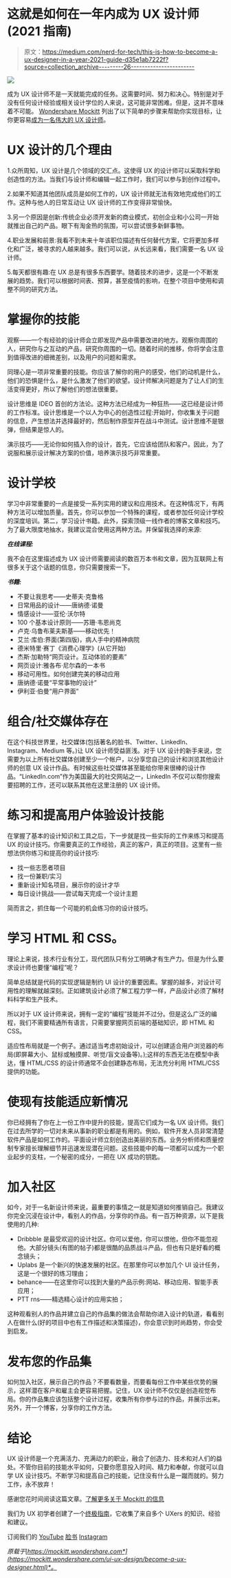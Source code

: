 # 这就是如何在一年内成为 UX 设计师(2021 指南)

> 原文：<https://medium.com/nerd-for-tech/this-is-how-to-become-a-ux-designer-in-a-year-2021-guide-d35e1ab7222f?source=collection_archive---------26----------------------->

![](img/28a86ee919e6cdbe1b6ee8cc03f953ab.png)

成为 UX 设计师不是一天就能完成的任务。这需要时间、努力和决心。特别是对于没有任何设计经验或相关设计学位的人来说，这可能非常困难。但是，这并不意味着不可能。 [Wondershare Mockitt](https://bit.ly/3ewCXuz) 列出了以下简单的步骤来帮助你实现目标，让你更容易[成为一名伟大的 UX 设计师](https://bit.ly/3tdFnCB)。

# UX 设计的几个理由

1.众所周知，UX 设计是几个领域的交汇点。这使得 UX 的设计师可以采取科学和创造性的方法。当我们与设计师和编辑一起工作时，我们可以参与到创作过程中。

2.如果不知道其他团队成员是如何工作的，UX 设计师就无法有效地完成他们的工作。这种与他人的日常互动让 UX 设计师的工作变得非常愉快。

3.另一个原因是创新:传统企业必须开发新的商业模式，初创企业和小公司一开始就推出自己的产品。眼下有淘金热的氛围，可以尝试很多新鲜事物。

4.职业发展和前景:我看不到未来十年该职位描述有任何替代方案，它将更加多样化和广泛，被寻求的人越来越多。我们可以说，从长远来看，我们需要一名 UX 设计师。

5.每天都很有趣:在 UX 总是有很多东西要学。随着技术的进步，这是一个不断发展的趋势。我们可以根据时间表、预算，甚至疫情的影响，在整个项目中使用和调整不同的研究方法。

# 掌握你的技能

观察——一个有经验的设计师会立即发现产品中需要改进的地方。观察你周围的人，研究你与之互动的产品，研究你周围的一切。随着时间的推移，你将学会注意到值得改进的细微差别，以及用户的问题和需求。

同理心是一项非常重要的技能。你应该了解你的用户的感受，他们的动机是什么，他们的恐惧是什么，是什么激发了他们的欲望。设计师解决问题是为了让人们的生活变得更好，所以了解他们的想法很重要。

设计思维是 IDEO 首创的方法论。这种方法已经成为一种狂热——这已经是设计师的工作标准。设计思维是一个以人为中心的创造性过程:开始时，你收集关于问题的信息，产生想法并选择最好的，然后制作原型并在战斗中测试。设计思维不是银弹，但结果是惊人的。

演示技巧——无论你如何插入你的设计，首先，它应该给团队和客户。因此，为了说服和展示设计解决方案的价值，培养演示技巧非常重要。

# 设计学校

学习中非常重要的一点是接受一系列实用的建议和应用技术。在这种情况下，有两种方法可以增加质量。首先，你可以参加一个特殊的课程，或者参加任何设计学校的深度培训。第二，学习设计书籍。此外，探索顶级一线作者的博客文章和技巧。为了最大限度地抽水，我建议混合使用这两种方法。并保留我选择的来源:

***在线课程:***

我不会在这里描述成为 UX 设计师需要阅读的数百万本书和文章，因为互联网上有很多关于这个话题的信息，你只需要搜索一下。

***书籍:***

*   不要让我思考——史蒂夫·克鲁格
*   日常用品的设计——唐纳德·诺曼
*   情感设计——亚伦·沃尔特
*   100 个基本设计原则——苏珊·韦恩尚克
*   卢克·乌鲁布莱夫斯基——移动优先！
*   艾兰·库伯:界面(第四版)，病人手中的精神病院
*   德米特里·赛丁《消费心理学》(从它开始)
*   杰斯·加勒特“网页设计。互动体验的要素”
*   网页设计:雅各布·尼尔森的一本书
*   移动可用性。如何创建完美的移动应用
*   唐纳德·诺曼“平常事物的设计”
*   伊利亚·伯曼“用户界面”

# 组合/社交媒体存在

在这个科技世界里，社交媒体(包括著名的脸书、Twitter、LinkedIn、Instagram、Medium 等。)让 UX 设计师受益匪浅。对于 UX 设计的新手来说，您需要为以上所有社交媒体创建至少一个帐户，以分享您自己的设计和浏览其他设计师的创意 UX 设计作品。有时候这些社交媒体甚至能给你带来很棒的设计作品。“LinkedIn.com”作为美国最大的社交网站之一，LinkedIn 不仅可以帮你搜索要招聘的工作，还可以联系其他在这里注册的 UX 设计师。

# 练习和提高用户体验设计技能

在掌握了基本的设计知识和工具之后，下一步就是找一些实际的工作来练习和提高 UX 的设计技巧。你需要真正的工作经验，真正的客户，真正的项目。这里有一些想法供你练习和提高你的设计技巧:

*   找一些志愿者项目
*   找一份兼职/实习
*   重新设计知名项目，展示你的设计才华
*   每日设计挑战——尝试每天完成一个设计主题

简而言之，抓住每一个可能的机会练习你的设计技巧。

# 学习 HTML 和 CSS。

理论上来说，技术行业有分工，现代团队只有分工明确才有生产力。但是为什么要求设计师也要懂“编程”呢？

简单总结就是代码的实现逻辑是制约 UI 设计的重要因素。掌握的越多，对设计可用性的理解就越深刻。正如建筑设计必须了解工程力学一样，产品设计必须了解材料科学和生产技术。

所以对于 UX 设计师来说，拥有一定的“编程”技能并不过分。但是这么广泛的编程，我们不需要精通所有语言，只需要掌握网页前端的基础知识，即 HTML 和 CSS。

适应性布局就是一个例子。通过适当考虑初始设计，可以创建适合用户浏览器的布局(即屏幕大小、鼠标或触摸屏、听觉/盲文设备等)。);这样的东西无法在模型中表达，懂 HTML/CSS 的设计师通常不会创建静态布局，无法充分利用 HTML/CSS 提供的功能。

# 使现有技能适应新情况

你已经拥有了你在上一份工作中提升的技能，提高它们成为一名 UX 设计师。我们在过去所学的一切对未来从事新的职业都是有用的。例如，软件开发人员非常清楚软件产品是如何工作的。平面设计师立刻创造出美丽的东西。业务分析师和质量控制专家擅长理解细节并迅速发现潜在问题。这些技能中的每一项都可以成为一个职业起步的支柱，一个秘密的成分，一把在 UX 成功的钥匙。

# 加入社区

如今，对于一名新设计师来说，最重要的事情之一就是知道如何推销自己。我建议你完全沉浸在设计中，看别人的作品，分享你的作品。有一百万种资源，以下是我使用的几种:

*   Dribbble 是最受欢迎的设计社区。你可以爱他，你可以恨他，但你不能忽视他。大部分镜头(有图的帖子)都是很酷的品质战斗产品，但也有只是好看的概念镜头；
*   Uplabs 是一个新兴的快速发展的社区。在那里你可以参加几个 UI 设计任务，这是一个很好的练习理由；
*   behance——在这里你可以找到大量的产品示例:网站、移动应用、智能手表应用；
*   PTT rns——精选精心设计的应用实拍；

这种观看别人的作品并建立自己的作品集的做法会帮助你进入设计的轨道，看看别人在做什么(好的项目中也有工作描述和决策描述)，你会意识到时尚趋势，你会受到启发。

# 发布您的作品集

如何加入社区，展示自己的作品？不要看数量，而要看每份工作中某些优势的展示，这样潜在客户和雇主会更容易把握。记住，UX 设计师不仅仅是创造视觉布局。你的作品集应该包括整个设计过程，收集所有你参与过的作品，并展示出来。另外，开一个博客，分享你的工作方法。

# 结论

UX 设计师是一个充满活力、充满动力的职业，融合了创造力、技术和对人们的益处。不管你目前的技能水平如何，只要你愿意投入时间、精力和奉献，你就可以自学 UX 设计技巧。不断学习和提高自己的技能，记住没有什么是一蹴而就的。努力工作，永不放弃！

感谢您花时间阅读这篇文章。[了解更多关于 Mockitt 的信息](https://bit.ly/3ewCXuz)

我们为 UX 初学者创建了一个[终极指南](https://bit.ly/2OLPPlW)，它收集了来自多个 UXers 的知识、经验和建议。

订阅我们的 [YouTube](https://www.youtube.com/channel/UCESxamaRS8nOGpWYvP1VSqA) [脸书](https://www.facebook.com/mockitt) [Instagram](https://www.instagram.com/wondershare.mockitt/)

*原载于*[*https://mockitt.wondershare.com*](https://mockitt.wondershare.com/ui-ux-design/become-a-ux-designer.html)*。*